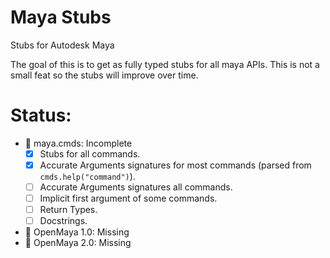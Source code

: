 # Maya Stubs
Stubs for Autodesk Maya

The goal of this is to get as fully typed stubs for all maya APIs.
This is not a small feat so the stubs will improve over time.

# Status:
- 🚧 maya.cmds: Incomplete
    - [x] Stubs for all commands.
    - [x] Accurate Arguments signatures for most commands (parsed from `cmds.help("command")`).
    - [ ] Accurate Arguments signatures all commands.
    - [ ] Implicit first argument of some commands.
    - [ ] Return Types.
    - [ ] Docstrings.
- 🚫 OpenMaya 1.0: Missing
- 🚫 OpenMaya 2.0: Missing
